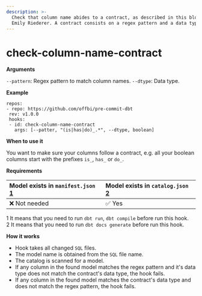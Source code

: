 ```yaml
---
description: >-
  Check that column name abides to a contract, as described in this blog post by
  Emily Riederer. A contract consists on a regex pattern and a data type.
---
```


# check-column-name-contract

**Arguments**

`--pattern`: Regex pattern to match column names. `--dtype`: Data type.

**Example**

```text
repos:
- repo: https://github.com/offbi/pre-commit-dbt
 rev: v1.0.0
 hooks:
 - id: check-column-name-contract
   args: [--patter, "(is|has|do)_.*", --dtype, boolean]
```

**When to use it**

You want to make sure your columns follow a contract, e.g. all your boolean columns start with the prefixes `is_`, `has_` or `do_`.

**Requirements**

| Model exists in `manifest.json` [1](https://github.com/offbi/pre-commit-dbt/blob/main/HOOKS.md#f1) | Model exists in `catalog.json` [2](https://github.com/offbi/pre-commit-dbt/blob/main/HOOKS.md#f2) |
| :--- | :--- |
| ❌ Not needed | ✅ Yes |

1 It means that you need to run `dbt run`, `dbt compile` before run this hook.  
2 It means that you need to run `dbt docs generate` before run this hook.

**How it works**

* Hook takes all changed `SQL` files.
* The model name is obtained from the `SQL` file name.
* The catalog is scanned for a model.
* If any column in the found model matches the regex pattern and it's data type does not match the contract's data type, the hook fails.
* If any column in the found model matches the contract's data type and does not match the regex pattern, the hook fails.

